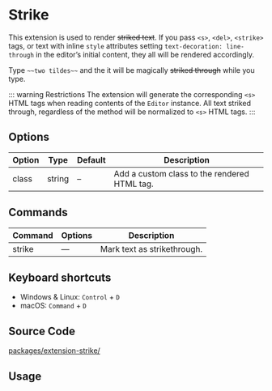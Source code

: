 # Strike
This extension is used to render ~~striked text~~. If you pass `<s>`, `<del>`, `<strike>` tags, or text with inline `style` attributes setting `text-decoration: line-through` in the editor’s initial content, they all will be rendered accordingly.

Type `~~two tildes~~` and the it will be magically ~~striked through~~ while you type.

::: warning Restrictions
The extension will generate the corresponding `<s>` HTML tags when reading contents of the `Editor` instance. All text striked through, regardless of the method will be normalized to `<s>` HTML tags.
:::

## Options
| Option | Type   | Default | Description                                  |
| ------ | ------ | ------- | -------------------------------------------- |
| class  | string | –       | Add a custom class to the rendered HTML tag. |

## Commands
| Command | Options | Description                 |
| ------- | ------- | --------------------------- |
| strike  | —       | Mark text as strikethrough. |

## Keyboard shortcuts
* Windows & Linux: `Control` + `D`
* macOS: `Command` + `D`

## Source Code
[packages/extension-strike/](https://github.com/ueberdosis/tiptap-next/blob/main/packages/extension-strike/)

## Usage
<demo name="Extensions/Strike" highlight="3-5,17,36" />
